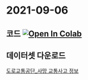 # 2021-09-06


## 코드 [![Open In Colab](https://colab.research.google.com/assets/colab-badge.svg)](https://colab.research.google.com/drive/1FZLwX6UtAJStc8_m76hHjUbcJ5fpkrzu#scrollTo=6179e2d9)

## 데이터셋 다운로드
  [도로교통공단_사망 교통사고 정보](https://www.data.go.kr/data/15070340/fileData.do)
